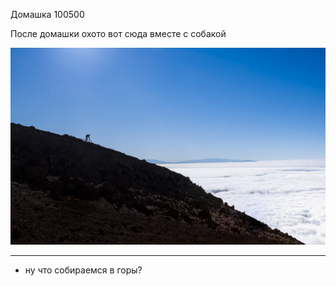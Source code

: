 Домашка 100500

После домашки охото вот сюда вместе с собакой

![Alt text](123.jpg)
______________________
* ну что собираемся в горы?
